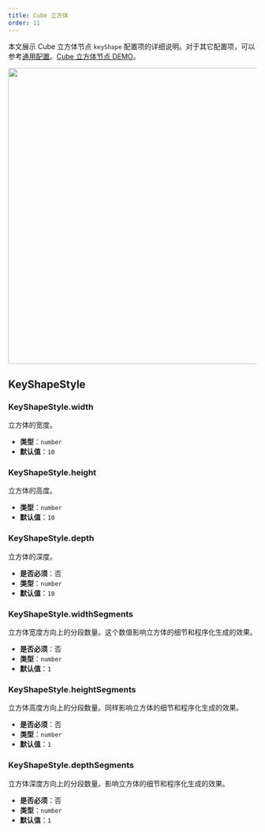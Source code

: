 ```yaml
---
title: Cube 立方体
order: 11
---
```


本文展示 Cube 立方体节点 `keyShape` 配置项的详细说明。对于其它配置项，可以参考[通用配置](/apis/item/node/node-intro#通用属性)。[Cube 立方体节点 DEMO](/zh/examples/item/defaultNodes/#3d-node)。

<img src="https://mdn.alipayobjects.com/huamei_qa8qxu/afts/img/A*MkyMTpesEEYAAAAAAAAAAAAADmJ7AQ/original" width=600 />

## KeyShapeStyle

### KeyShapeStyle.width

立方体的宽度。

- **类型**：`number`
- **默认值**：`10`

### KeyShapeStyle.height

立方体的高度。

- **类型**：`number`
- **默认值**：`10`

### KeyShapeStyle.depth

立方体的深度。

- **是否必须**：否
- **类型**：`number`
- **默认值**：`10`

### KeyShapeStyle.widthSegments

立方体宽度方向上的分段数量。这个数值影响立方体的细节和程序化生成的效果。

- **是否必须**：否
- **类型**：`number`
- **默认值**：`1`

### KeyShapeStyle.heightSegments

立方体高度方向上的分段数量。同样影响立方体的细节和程序化生成的效果。

- **是否必须**：否
- **类型**：`number`
- **默认值**：`1`

### KeyShapeStyle.depthSegments

立方体深度方向上的分段数量。影响立方体的细节和程序化生成的效果。

- **是否必须**：否
- **类型**：`number`
- **默认值**：`1`
